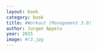 ```yaml
---
layout: book
category: book
title: #Workout (Management 3.0)
author: Jurgen Appelo
year: 2015
image: #(3.jpg
---
```

